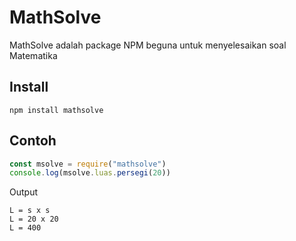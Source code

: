 # MathSolve
MathSolve adalah package NPM beguna untuk menyelesaikan soal Matematika
## Install
```npm install mathsolve```
## Contoh
```js
const msolve = require("mathsolve")
console.log(msolve.luas.persegi(20))
```
Output
```
L = s x s
L = 20 x 20
L = 400
```
